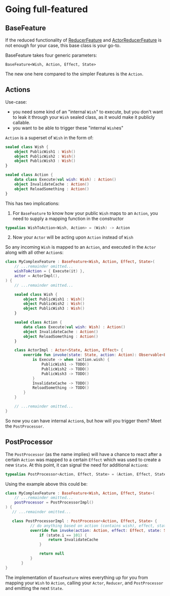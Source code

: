 # Going full-featured

## BaseFeature

If the reduced functionality of [ReducerFeature](reducerfeature.md) and [ActorReducerFeature](actorreducerfeature.md) is not enough for your case, this base class is your go-to.

BaseFeature takes four generic parameters:

```BaseFeature<Wish, Action, Effect, State>```

The new one here compared to the simpler Features is the `Action`.

## Actions

Use-case:

- you need some kind of an "internal `Wish`" to execute, but you don't want to leak it through your `Wish` sealed class, as it would make it publicly callable.
- you want to be able to trigger these "internal `Wish`es"

`Action` is a superset of `Wish` in the form of:

```kotlin
sealed class Wish {
    object PublicWish1 : Wish()
    object PublicWish2 : Wish()
    object PublicWish3 : Wish()
}

sealed class Action {
    data class Execute(val wish: Wish) : Action()
    object InvalidateCache : Action()
    object ReloadSomething : Action()
}
```

This has two implications:

1. For `BaseFeature` to know how your public `Wish` maps to an `Action`, you need to supply a mapping function in the constructor
```kotlin
typealias WishToAction<Wish, Action> = (Wish) -> Action
```

2. Now your `Actor` will be acting upon `Action` instead of `Wish`

So any incoming `Wish` is mapped to an `Action`, and executed in the `Actor` along with all other `Action`s:

```kotlin
class MyComplexFeature : BaseFeature<Wish, Action, Effect, State>(
    // ...remainder omitted...
    wishToAction = { Execute(it) },
    actor = ActorImpl(),
) {
    // ...remainder omitted...

    sealed class Wish {
        object PublicWish1 : Wish()
        object PublicWish2 : Wish()
        object PublicWish3 : Wish()
    }

    sealed class Action {
        data class Execute(val wish: Wish) : Action()
        object InvalidateCache : Action()
        object ReloadSomething : Action()
    }

    class ActorImpl : Actor<State, Action, Effect> {
        override fun invoke(state: State, action: Action): Observable<Effect> = when (action) {
            is Execute -> when (action.wish) {
                PublicWish1 -> TODO()
                PublicWish2 -> TODO()
                PublicWish3 -> TODO()
            }
            InvalidateCache -> TODO()
            ReloadSomething -> TODO()
        }
    }

    // ...remainder omitted...
}
```

So now you can have internal `Action`s, but how will you trigger them? Meet the `PostProcessor`.


## PostProcessor

The `PostProcessor` (as the name implies) will have a chance to react after a certain `Action` was mapped to a certain `Effect` which was used to create a new `State`. At this point, it can signal the need for additional `Action`s:

```kotlin
typealias PostProcessor<Action, Effect, State> = (Action, Effect, State) -> Action?
```

Using the example above this could be:

```kotlin
class MyComplexFeature : BaseFeature<Wish, Action, Effect, State>(
    // ...remainder omitted...
    postProcessor = PostProcessorImpl()
) {
   // ...remainder omitted...

   class PostProcessorImpl : PostProcessor<Action, Effect, State> {
           // do anything based on action (contains wish), effect, state
           override fun invoke(action: Action, effect: Effect, state: State): Action? {
               if (state.i == 101) {
                   return InvalidateCache
               }

               return null
           }
       }
}
```

The implementation of `BaseFeature` wires everything up for you from mapping your `Wish` to `Action`, calling your `Actor`, `Reducer`, and `PostProcessor` and emitting the next `State`.

